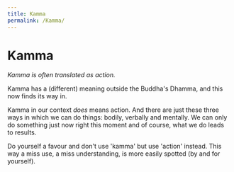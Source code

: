 ```yaml
---
title: Kamma
permalink: /Kamma/
---
```


# Kamma

*Kamma is often translated as action.*  

Kamma has a (different) meaning outside the Buddha's Dhamma, and this now finds its way in.  

Kamma in our context *does* means action. And there are just these three ways in which we can do things: bodily, verbally and mentally. We can only do something just now right this moment and of course, what we do leads to results.  

Do yourself a favour and don't use 'kamma' but use 'action' instead. This way a miss use, a miss understanding, is more easily spotted (by and for yourself).
